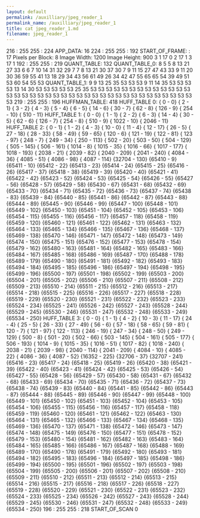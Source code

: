 ```yaml
---
layout: default
permalink: /auxilliary/jpeg_reader_1
permalink_name: /auxilliary/jpeg_reader_1
title: cat jpeg_reader_1.md
filename: jpeg_reader_1
---
```


216 : 255
255 : 224
APP_DATA: 16
224 : 255
255 : 192
START_OF_FRAME: : 17
Pixels per Block: 8
Image Width: 1200
Image Height: 900
   3   1  17   0   2  17   1   3
  17   1
192 : 255
255 : 219
QUANT_TABLE: 132
QUANT_TABLE_0:
   8   5   5   8  13  21  27  33
   6   6   7  10  14  31  32  29
   7   7   8  13  21  30  37  30
   7   9  11  15  27  47  43  33
   9  11  20  30  36  59  55  41
  13  18  29  34  43  56  61  49
  26  34  42  47  55  65  65  54
  39  49  51  53  60  54  55  53
QUANT_TABLE_1:
   9   9  13  25  35  53  53  53
   9  11  14  35  53  53  53  53
  13  14  30  53  53  53  53  53
  25  35  53  53  53  53  53  53
  53  53  53  53  53  53  53  53
  53  53  53  53  53  53  53  53
  53  53  53  53  53  53  53  53
  53  53  53  53  53  53  53  53
219 : 255
255 : 196
HUFFMAN_TABLE: 418
HUFF_TABLE 0:
{    0 -    0}
{    2 -    1}
{    3 -    2}
{    4 -    3}
{    5 -    4}
{    6 -    5}
{   14 -    6}
{   30 -    7}
{   62 -    8}
{  126 -    9}
{  254 -   10}
{  510 -   11}
HUFF_TABLE 1:
{    0 -    0}
{    1 -    1}
{    2 -    2}
{    6 -    3}
{   14 -    4}
{   30 -    5}
{   62 -    6}
{  126 -    7}
{  254 -    8}
{  510 -    9}
{ 1022 -   10}
{ 2046 -   11}
HUFF_TABLE 2:
{    0 -    1}
{    1 -    2}
{    4 -    3}
{   10 -    0}
{   11 -    4}
{   12 -   17}
{   26 -    5}
{   27 -   18}
{   28 -   33}
{   58 -   49}
{   59 -   65}
{  120 -    6}
{  121 -   19}
{  122 -   81}
{  123 -   97}
{  248 -    7}
{  249 -   34}
{  250 -  113}
{  502 -   20}
{  503 -   50}
{  504 -  129}
{  505 -  145}
{  506 -  161}
{ 1014 -    8}
{ 1015 -   35}
{ 1016 -   66}
{ 1017 -  177}
{ 1018 -  193}
{ 2038 -   21}
{ 2039 -   82}
{ 2040 -  209}
{ 2041 -  240}
{ 4084 -   36}
{ 4085 -   51}
{ 4086 -   98}
{ 4087 -  114}
{32704 -  130}
{65410 -    9}
{65411 -   10}
{65412 -   22}
{65413 -   23}
{65414 -   24}
{65415 -   25}
{65416 -   26}
{65417 -   37}
{65418 -   38}
{65419 -   39}
{65420 -   40}
{65421 -   41}
{65422 -   42}
{65423 -   52}
{65424 -   53}
{65425 -   54}
{65426 -   55}
{65427 -   56}
{65428 -   57}
{65429 -   58}
{65430 -   67}
{65431 -   68}
{65432 -   69}
{65433 -   70}
{65434 -   71}
{65435 -   72}
{65436 -   73}
{65437 -   74}
{65438 -   83}
{65439 -   84}
{65440 -   85}
{65441 -   86}
{65442 -   87}
{65443 -   88}
{65444 -   89}
{65445 -   90}
{65446 -   99}
{65447 -  100}
{65448 -  101}
{65449 -  102}
{65450 -  103}
{65451 -  104}
{65452 -  105}
{65453 -  106}
{65454 -  115}
{65455 -  116}
{65456 -  117}
{65457 -  118}
{65458 -  119}
{65459 -  120}
{65460 -  121}
{65461 -  122}
{65462 -  131}
{65463 -  132}
{65464 -  133}
{65465 -  134}
{65466 -  135}
{65467 -  136}
{65468 -  137}
{65469 -  138}
{65470 -  146}
{65471 -  147}
{65472 -  148}
{65473 -  149}
{65474 -  150}
{65475 -  151}
{65476 -  152}
{65477 -  153}
{65478 -  154}
{65479 -  162}
{65480 -  163}
{65481 -  164}
{65482 -  165}
{65483 -  166}
{65484 -  167}
{65485 -  168}
{65486 -  169}
{65487 -  170}
{65488 -  178}
{65489 -  179}
{65490 -  180}
{65491 -  181}
{65492 -  182}
{65493 -  183}
{65494 -  184}
{65495 -  185}
{65496 -  186}
{65497 -  194}
{65498 -  195}
{65499 -  196}
{65500 -  197}
{65501 -  198}
{65502 -  199}
{65503 -  200}
{65504 -  201}
{65505 -  202}
{65506 -  210}
{65507 -  211}
{65508 -  212}
{65509 -  213}
{65510 -  214}
{65511 -  215}
{65512 -  216}
{65513 -  217}
{65514 -  218}
{65515 -  225}
{65516 -  226}
{65517 -  227}
{65518 -  228}
{65519 -  229}
{65520 -  230}
{65521 -  231}
{65522 -  232}
{65523 -  233}
{65524 -  234}
{65525 -  241}
{65526 -  242}
{65527 -  243}
{65528 -  244}
{65529 -  245}
{65530 -  246}
{65531 -  247}
{65532 -  248}
{65533 -  249}
{65534 -  250}
HUFF_TABLE 3:
{    0 -    0}
{    1 -    1}
{    4 -    2}
{   10 -    3}
{   11 -   17}
{   24 -    4}
{   25 -    5}
{   26 -   33}
{   27 -   49}
{   56 -    6}
{   57 -   18}
{   58 -   65}
{   59 -   81}
{  120 -    7}
{  121 -   97}
{  122 -  113}
{  246 -   19}
{  247 -   34}
{  248 -   50}
{  249 -  129}
{  500 -    8}
{  501 -   20}
{  502 -   66}
{  503 -  145}
{  504 -  161}
{  505 -  177}
{  506 -  193}
{ 1014 -    9}
{ 1015 -   35}
{ 1016 -   51}
{ 1017 -   82}
{ 1018 -  240}
{ 2038 -   21}
{ 2039 -   98}
{ 2040 -  114}
{ 2041 -  209}
{ 4084 -   10}
{ 4085 -   22}
{ 4086 -   36}
{ 4087 -   52}
{16352 -  225}
{32706 -   37}
{32707 -  241}
{65416 -   23}
{65417 -   24}
{65418 -   25}
{65419 -   26}
{65420 -   38}
{65421 -   39}
{65422 -   40}
{65423 -   41}
{65424 -   42}
{65425 -   53}
{65426 -   54}
{65427 -   55}
{65428 -   56}
{65429 -   57}
{65430 -   58}
{65431 -   67}
{65432 -   68}
{65433 -   69}
{65434 -   70}
{65435 -   71}
{65436 -   72}
{65437 -   73}
{65438 -   74}
{65439 -   83}
{65440 -   84}
{65441 -   85}
{65442 -   86}
{65443 -   87}
{65444 -   88}
{65445 -   89}
{65446 -   90}
{65447 -   99}
{65448 -  100}
{65449 -  101}
{65450 -  102}
{65451 -  103}
{65452 -  104}
{65453 -  105}
{65454 -  106}
{65455 -  115}
{65456 -  116}
{65457 -  117}
{65458 -  118}
{65459 -  119}
{65460 -  120}
{65461 -  121}
{65462 -  122}
{65463 -  130}
{65464 -  131}
{65465 -  132}
{65466 -  133}
{65467 -  134}
{65468 -  135}
{65469 -  136}
{65470 -  137}
{65471 -  138}
{65472 -  146}
{65473 -  147}
{65474 -  148}
{65475 -  149}
{65476 -  150}
{65477 -  151}
{65478 -  152}
{65479 -  153}
{65480 -  154}
{65481 -  162}
{65482 -  163}
{65483 -  164}
{65484 -  165}
{65485 -  166}
{65486 -  167}
{65487 -  168}
{65488 -  169}
{65489 -  170}
{65490 -  178}
{65491 -  179}
{65492 -  180}
{65493 -  181}
{65494 -  182}
{65495 -  183}
{65496 -  184}
{65497 -  185}
{65498 -  186}
{65499 -  194}
{65500 -  195}
{65501 -  196}
{65502 -  197}
{65503 -  198}
{65504 -  199}
{65505 -  200}
{65506 -  201}
{65507 -  202}
{65508 -  210}
{65509 -  211}
{65510 -  212}
{65511 -  213}
{65512 -  214}
{65513 -  215}
{65514 -  216}
{65515 -  217}
{65516 -  218}
{65517 -  226}
{65518 -  227}
{65519 -  228}
{65520 -  229}
{65521 -  230}
{65522 -  231}
{65523 -  232}
{65524 -  233}
{65525 -  234}
{65526 -  242}
{65527 -  243}
{65528 -  244}
{65529 -  245}
{65530 -  246}
{65531 -  247}
{65532 -  248}
{65533 -  249}
{65534 -  250}
196 : 255
255 : 218
START_OF_SCAN
0
